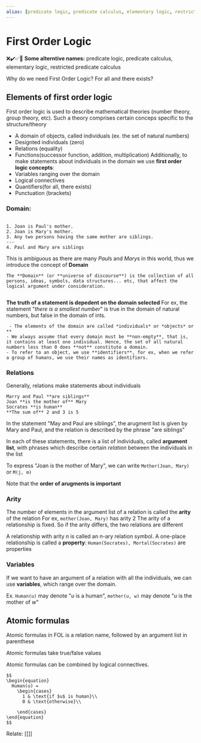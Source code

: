 ```yaml
---
alias: [predicate logic, predicate calculus, elementary logic, restricted predicate calculus]
---
```

# First Order Logic
❌✔️✅📗
**Some alterntive names:**
predicate logic, predicate calculus, elementary logic, restricted predicate calculus

Why do we need First Order Logic?
For all and there exists?

## Elements of first order logic
First order logic is used to describe mathematical theories (number theory, group theory, etc). Such a theory comprises certain conceps specific to the structure/theory 
- A domain of objects, called individuals (ex. the set of natural numbers)
- Designted individuals (zero)
- Relations (equality)
- Functions(successor function, addition, multiplication)
Additionally, to make statements about individuals in the domain we use **first order logic concepts**:
-	Variables ranging over the domain
-	Logical connectives
-	Quantifiers(for all, there exists)
-	Punctuation (brackets)
### Domain:
```ad-example

1. Joan is Paul's mother.
2. Joan is Mary's mother.
3. Any two persons having the same mother are siblings.
---
4. Paul and Mary are siblings
```

This is ambiguous as there are many *Paul*s and *Mary*s in this world, thus we introduce the concept of **Domain**

```ad-def
The **Domain** (or **universe of discourse**) is the collection of all persons, ideas, symbols, data structures... etc, that affect the logical argument under consideration.


```

**The truth of a statement is depedent on the domain selected**
For ex, the statement "*there is a smallest number*" is true in the domain of natural numbers, but false in the domain of ints.
 
```ad-note
 - The elements of the domain are called *individuals* or *objects* or **
- We always assume that every domain must be **non-empty**, that is, it contains at least one individual. Hence, the set of all natural numbers less than 0 does **not** constitute a domain. 
- To refer to an object, we use **identifiers**, for ex, when we refer a group of humans, we use their names as identifiers.
```

### Relations
Generally, relations make statements about individuals
```ad-example
Marry and Paul **are siblings**
Joan **is the mother of** Mary
Socrates **is human**
**The sum of** 2 and 3 is 5 
```
In the statement "May and Paul are siblings", the arugment list is given by Mary and Paul, and the relation is described by the phrase "are siblings"

In each of these statements, there is a list of individuals, called **argument list**, with phrases which describe certain *relation* between the individuals in the list

To express "Joan is the mother of Mary", we can write `Mother(Joan, Mary)` or `M(j, m)`

Note that the **order of arugments is important**

### Arity
The number of elements in the argument list of a relation is called the **arity** of the relation
For ex, `mother(Joan, Mary)` has arity 2
The arity of a relationship is fixed. So if the arity differs, the two relations are different

A relationship with arity *n* is called an *n*-ary relation symbol.
A one-place relationship is called a **property**: `Human(Socrates), Mortal(Socrates)` are properties

### 	Variables

If we want to have an argument of a relation with all the individuals, we can use **variables**, which range over the domain.

Ex. `Human(u)` may denote "*u* is a human", `mother(u, w)` may denote "*u* is the mother of *w*"

## Atomic formulas

Atomic formulas in FOL is a relation name, followed by an argument list in parenthese

Atomic formulas take true/false values 

Atomic formulas can be combined by logical connectives.
```ad-example
$$
\begin{equation}
  Human(u) =
    \begin{cases}
      1 & \text{if $u$ is human}\\
      0 & \text{otherwise}\\

    \end{cases}       
\end{equation}
$$
```
Relate: [[]]